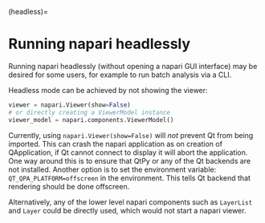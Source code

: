 (headless)=

# Running napari headlessly

Running napari headlessly (without opening a napari GUI interface) may be
desired for some users, for example to run batch analysis via a CLI.

Headless mode can be achieved by not showing the viewer:

```python
viewer = napari.Viewer(show=False)
# or directly creating a ViewerModel instance
viewer_model = napari.components.ViewerModel()
```

Currently, using `napari.Viewer(show=False)` will *not* prevent
Qt from being imported. This can crash the napari application as on creation
of QApplication, if Qt cannot connect to display it will abort the application.
One way around this is to ensure that QtPy or any of the Qt backends are not
installed. Another option is to set the environment variable:
`QT_QPA_PLATFORM=offscreen` in the environment. This tells Qt backend that
rendering should be done offscreen.

Alternatively, any of the lower level napari components such as `LayerList` and
`Layer` could be directly used, which would not start a napari viewer.
